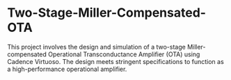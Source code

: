 # Two-Stage-Miller-Compensated-OTA
This project involves the design and simulation of a two-stage Miller-compensated Operational Transconductance Amplifier (OTA) using Cadence Virtuoso. The design meets stringent specifications to function as a high-performance operational amplifier.
